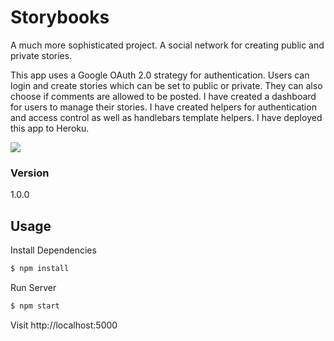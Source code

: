 # Storybooks
A much more sophisticated project. A social network for creating public and private stories.

This app uses a Google OAuth 2.0 strategy for authentication. Users can login and create stories which can be set to public or private. They can also choose if comments are allowed to be posted. I have created a dashboard for users to manage their stories. I have created helpers for authentication and access control as well as handlebars template helpers. I have deployed this app to Heroku.

<kbd>
  <img src="https://i.imgur.com/HzHSynn.gif"/>
</kbd>

### Version
1.0.0

## Usage

Install Dependencies

```sh
$ npm install
```

Run Server

```sh
$ npm start
```

Visit http://localhost:5000
